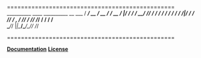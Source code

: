 ================================================
	   __________  ____  __________  __  ___
	  / ____/ __ \/ __ \/ ____/ __ \/  |/  /
	 / / __/ /_/ / / / / /   / / / / /|_/ / 
	/ /_/ / _, _/ /_/ / /___/ /_/ / /  / /  
	\____/_/ |_|\____/\____/\____/_/  /_/   
	                                        
================================================

<strong><a href="https://github.com/s-salim/grocom/wiki">Documentation</a></strong>
<strong><a href="https://github.com/s-salim/grocom/blob/master/LICENSE.md">License</a></strong>